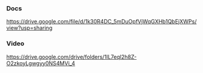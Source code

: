 ### Docs
https://drive.google.com/file/d/1k30R4DC_5mDuOpfVjWqGXHb1QbEjXWPs/view?usp=sharing

### Video
https://drive.google.com/drive/folders/1lL7eql2h8Z-O2zkoyLgwgyy0NS4MVi_4
